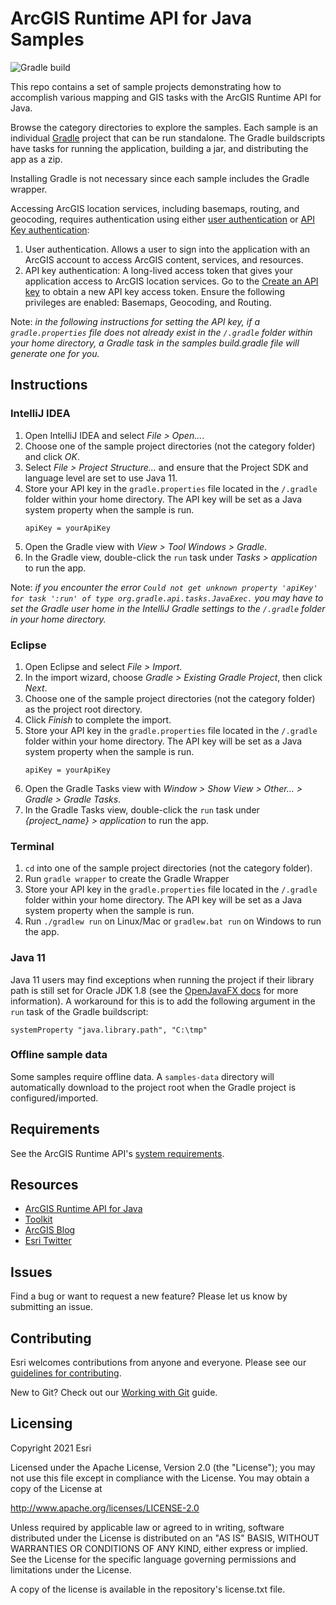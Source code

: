 # ArcGIS Runtime API for Java Samples

![Gradle build](https://github.com/Esri/arcgis-runtime-samples-java/workflows/Java%20CI%20with%20Gradle/badge.svg)

This repo contains a set of sample projects demonstrating how to accomplish various mapping and GIS tasks with the ArcGIS Runtime API for Java.

Browse the category directories to explore the samples. Each sample is an individual [Gradle](https://docs.gradle.org/current/userguide/userguide.html) project that can be run standalone. The Gradle buildscripts have tasks for running the application, building a jar, and distributing the app as a zip.

Installing Gradle is not necessary since each sample includes the Gradle wrapper.

Accessing ArcGIS location services, including basemaps, routing, and geocoding, requires authentication using either [user authentication](https://developers.arcgis.com/security-and-authentication/user-authentication/) or [API Key authentication](https://developers.arcgis.com/documentation/security-and-authentication/api-key-authentication/):

1. User authentication. Allows a user to sign into the application with an ArcGIS account to access ArcGIS content, services, and resources.
2. API key authentication: A long-lived access token that gives your application access to ArcGIS location services. Go to the [Create an API key](https://links.esri.com/create-an-api-key/) to obtain a new API key access token. Ensure the following privileges are enabled: Basemaps, Geocoding, and Routing.

Note: *in the following instructions for setting the API key, if a `gradle.properties` file does not already exist in the `/.gradle` folder within your home directory, a Gradle task in the samples build.gradle file will generate one for you.*

## Instructions

### IntelliJ IDEA

1. Open IntelliJ IDEA and select _File > Open..._.
2. Choose one of the sample project directories (not the category folder) and click _OK_.
3. Select _File > Project Structure..._ and ensure that the Project SDK and language level are set to use Java 11.
4. Store your API key in the `gradle.properties` file located in the `/.gradle` folder within your home directory. The API key will be set as a Java system property when the sample is run.
   ```
   apiKey = yourApiKey
   ```
5. Open the Gradle view with _View > Tool Windows > Gradle_.
6. In the Gradle view, double-click the `run` task under _Tasks > application_ to run the app.

Note: *if you encounter the error `Could not get unknown property 'apiKey' for task ':run' of type org.gradle.api.tasks.JavaExec.` you may have to set the Gradle user home in the IntelliJ Gradle settings to the `/.gradle` folder in your home directory.*

### Eclipse

1. Open Eclipse and select _File > Import_.
2. In the import wizard, choose _Gradle > Existing Gradle Project_, then click _Next_.
3. Choose one of the sample project directories (not the category folder) as the project root directory.
4. Click _Finish_ to complete the import.
5. Store your API key in the `gradle.properties` file located in the `/.gradle` folder within your home directory. The API key will be set as a Java system property when the sample is run.
   ```
   apiKey = yourApiKey
   ```
6. Open the Gradle Tasks view with _Window > Show View > Other... > Gradle > Gradle Tasks_.
7. In the Gradle Tasks view, double-click the `run` task under _{project_name} > application_ to run the app.

### Terminal

1. `cd` into one of the sample project directories (not the category folder).
2. Run `gradle wrapper` to create the Gradle Wrapper
3. Store your API key in the `gradle.properties` file located in the `/.gradle` folder within your home directory. The API key will be set as a Java system property when the sample is run.
4. Run `./gradlew run` on Linux/Mac or `gradlew.bat run` on Windows to run the app.

### Java 11
Java 11 users may find exceptions when running the project if their library path is still set for Oracle JDK 1.8 (see the [OpenJavaFX docs](https://openjfx.io/openjfx-docs/) for more information). A workaround for this is to add the following argument in the `run` task of the Gradle buildscript:
```
systemProperty "java.library.path", "C:\tmp"
```

### Offline sample data
Some samples require offline data. A `samples-data` directory will automatically download to the project root when the Gradle project is configured/imported.

## Requirements

See the ArcGIS Runtime API's [system requirements](https://developers.arcgis.com/java/reference/system-requirements/).

## Resources

* [ArcGIS Runtime API for Java](https://developers.arcgis.com/java/)  
* [Toolkit](https://github.com/Esri/arcgis-runtime-toolkit-java)
* [ArcGIS Blog](https://blogs.esri.com/esri/arcgis/)  
* [Esri Twitter](https://twitter.com/esri)  

## Issues

Find a bug or want to request a new feature?  Please let us know by submitting an issue.

## Contributing

Esri welcomes contributions from anyone and everyone. Please see our [guidelines for contributing](https://github.com/esri/contributing).

New to Git? Check out our [Working with Git](https://github.com/Esri/arcgis-runtime-samples-java/blob/master/WorkingWithGit.md) guide.

## Licensing

Copyright 2021 Esri

Licensed under the Apache License, Version 2.0 (the "License"); you may not
use this file except in compliance with the License. You may obtain a copy
of the License at

http://www.apache.org/licenses/LICENSE-2.0

Unless required by applicable law or agreed to in writing, software
distributed under the License is distributed on an "AS IS" BASIS, WITHOUT
WARRANTIES OR CONDITIONS OF ANY KIND, either express or implied. See the
License for the specific language governing permissions and limitations
under the License.

A copy of the license is available in the repository's license.txt file.
